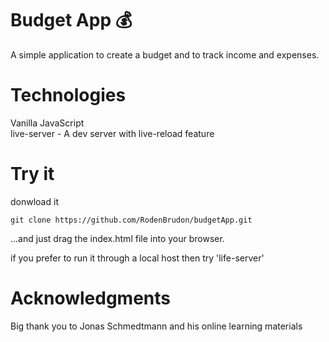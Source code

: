 # Budget App :moneybag:

A simple application to create a budget and to track income and expenses.

# Technologies

Vanilla JavaScript <br/>
live-server - A dev server with live-reload feature

# Try it
donwload it
```
git clone https://github.com/RodenBrudon/budgetApp.git
```
...and just drag the index.html file into your browser.

if you prefer to run it through a local host then try 'life-server'

# Acknowledgments
Big thank you to Jonas Schmedtmann and his online learning materials

